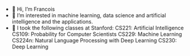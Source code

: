 - 👋 Hi, I’m Francois 
- 👀 I’m interested in machine learning, data science and artificial intelligence and the applications.
- 🌱 I took the following classes at Stanford:
CS221: Artificial Intelligence 
CS109: Probability for Computer Scientists 
CS229: Machine Learning 
CS224n: Natural Language Processing with Deep Learning 
CS230: Deep Learning



<!---
chesnay/chesnay is a ✨ special ✨ repository because its `README.md` (this file) appears on your GitHub profile.
You can click the Preview link to take a look at your changes.
--->
